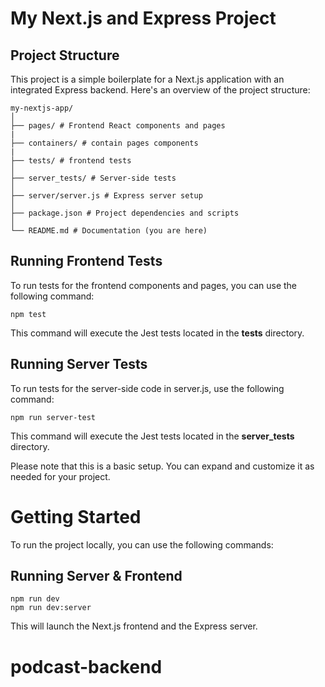 # My Next.js and Express Project

## Project Structure

This project is a simple boilerplate for a Next.js application with an integrated Express backend. Here's an overview of the project structure:

```
my-nextjs-app/
│
├── pages/ # Frontend React components and pages
|
├── containers/ # contain pages components
|
├── tests/ # frontend tests
│
├── server_tests/ # Server-side tests
│
├── server/server.js # Express server setup 
│
├── package.json # Project dependencies and scripts
│
└── README.md # Documentation (you are here)
```

## Running Frontend Tests

To run tests for the frontend components and pages, you can use the following command:

```npm test```

This command will execute the Jest tests located in the __tests__ directory.

## Running Server Tests
To run tests for the server-side code in server.js, use the following command:

```npm run server-test```

This command will execute the Jest tests located in the __server_tests__ directory.

Please note that this is a basic setup. You can expand and customize it as needed for your project.

# Getting Started
To run the project locally, you can use the following commands:

## Running Server & Frontend

```
npm run dev 
npm run dev:server
```

This will launch the Next.js frontend and the Express server.
# podcast-backend
